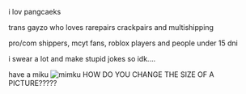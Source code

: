 i lov pangcaeks


trans gayzo who loves rarepairs crackpairs and multishipping

pro/com shippers, mcyt fans, roblox players and people under 15 dni

i swear a lot and make stupid jokes so idk....



have a miku 
![mimku](https://github.com/user-attachments/assets/543b3a74-7cdc-4abe-b3ae-6b497b5e6d07)
HOW DO YOU CHANGE THE SIZE OF A PICTURE?????
